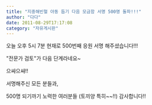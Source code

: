 ```yaml
---
title: "지중해빈혈 아동 돕기 다음 모금함 서명 500명 돌파!!!"
author: "다다"
date: 2011-08-29T17:17:08
category: "자유게시판"
---
```


오늘 오후 5시 7분 현재로 500번째 응원 서명 해주셨습니다!!!

\"전문가 검토\"가 다음 단계라네요~

으쌰으쌰!!

서명해주신 모든 분들과,

500명 되기까기 노력한 여러분들 (토끼양 특히~~!!) 감사합니다!!
